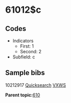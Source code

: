 # 61012$c

## Codes

-   Indicators
    -   First: 1
    -   Second: 2
-   Subfield: c

## Sample bibs

10212917 [Quicksearch](https://search.library.yale.edu/catalog/10212917) [VXWS](http://prodorbis.library.yale.edu:7014/vxws/GetHoldingsService?bibId=10212917)

**Parent topic:**[610](../../tags/610/610.md)

